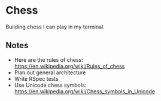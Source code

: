 # Chess 

Building chess I can play in my terminal.

## Notes 

* Here are the rules of chess: https://en.wikipedia.org/wiki/Rules_of_chess
* Plan out general architecture
* Write RSpec tests
* Use Unicode chess symbols: https://en.wikipedia.org/wiki/Chess_symbols_in_Unicode
